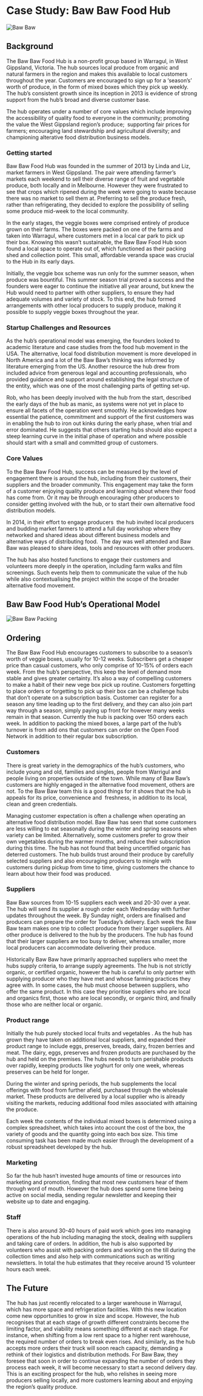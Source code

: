 # Case Study: Baw Baw Food Hub

  


![](https://openfoodnetwork.org/wp-content/uploads/2016/01/Bawww.jpg "Baw Baw")

## Background

The Baw Baw Food Hub is a non-profit group based in Warragul, in West Gippsland, Victoria. The hub sources local produce from organic and natural farmers in the region and makes this available to local customers throughout the year. Customers are encouraged to sign up for a ‘season’s’ worth of produce, in the form of mixed boxes which they pick up weekly. The hub’s consistent growth since its inception in 2013 is evidence of strong support from the hub’s broad and diverse customer base.

The hub operates under a number of core values which include improving the accessibility of quality food to everyone in the community; promoting the value the West Gippsland region’s produce;  supporting fair prices for farmers; encouraging land stewardship and agricultural diversity; and championing alterative food distribution business models.

### Getting started

Baw Baw Food Hub was founded in the summer of 2013 by Linda and Liz, market farmers in West Gippsland. The pair were attending farmer’s markets each weekend to sell their diverse range of fruit and vegetable produce, both locally and in Melbourne. However they were frustrated to see that crops which ripened during the week were going to waste because there was no market to sell them at. Preferring to sell the produce fresh,  rather than refrigerating, they decided to explore the possibility of selling some produce mid-week to the local community.

In the early stages, the veggie boxes were comprised entirely of produce grown on their farms. The boxes were packed on one of the farms and taken into Warragul, where customers met in a local car park to pick up their box. Knowing this wasn’t sustainable, the Baw Baw Food Hub soon found a local space to operate out of, which functioned as their packing shed and collection point. This small, affordable veranda space was crucial to the Hub in its early days.

Initially, the veggie box scheme was run only for the summer season, when produce was bountiful. This summer season trial proved a success and the founders were eager to continue the initiative all year around, but knew the Hub would need to partner with other suppliers, to ensure they had adequate volumes and variety of stock. To this end, the hub formed arrangements with other local producers to supply produce, making it possible to supply veggie boxes throughout the year.

### Startup Challenges and Resources

As the hub’s operational model was emerging, the founders looked to academic literature and case studies from the food hub movement in the USA. The alternative, local food distribution movement is more developed in North America and a lot of the Baw Baw’s thinking was informed by literature emerging from the US. Another resource the hub drew from included advice from generous legal and accounting professionals, who provided guidance and support around establishing the legal structure of the entity, which was one of the most challenging parts of getting set-up.

Rob, who has been deeply involved with the hub from the start, described the early days of the hub as manic, as systems were not yet in place to ensure all facets of the operation went smoothly. He acknowledges how essential the patience, commitment and support of the first customers was in enabling the hub to iron out kinks during the early phase, when trial and error dominated. He suggests that others starting hubs should also expect a steep learning curve in the initial phase of operation and where possible should start with a small and committed group of customers.

### Core Values

To the Baw Baw Food Hub, success can be measured by the level of engagement there is around the hub, including from their customers, their suppliers and the broader community. This engagement may take the form of a customer enjoying quality produce and learning about where their food has come from. Or it may be through encouraging other producers to consider getting involved with the hub, or to start their own alternative food distribution models.

In 2014, in their effort to engage producers  the hub invited local producers and budding market farmers to attend a full day workshop where they networked and shared ideas about different business models and alternative ways of distributing food.  The day was well attended and Baw Baw was pleased to share ideas, tools and resources with other producers.

The hub has also hosted functions to engage their customers and volunteers more deeply in the operation, including farm walks and film screenings. Such events help them to communicate the value of the hub while also contextualising the project within the scope of the broader alternative food movement.

## Baw Baw Food Hub’s Operational Model

![](https://openfoodnetwork.org/wp-content/uploads/2016/01/Baw-Baw-33.png "Baw Baw Packing")

## Ordering

The Baw Baw Food Hub encourages customers to subscribe to a season’s worth of veggie boxes, usually for 10-12 weeks. Subscribers get a cheaper price than casual customers, who only comprise of 10-15% of orders each week. From the hub’s perspective, this keep the level of demand more stable and gives greater certainty. It’s also a way of compelling customers to make a habit of their new vege box pick up routine. Customers forgetting to place orders or forgetting to pick up their box can be a challenge hubs that don’t operate on a subscription basis. Customer can register for a season any time leading up to the first delivery, and they can also join part way through a season, simply paying up front for however many weeks remain in that season. Currently the hub is packing over 150 orders each week. In addition to packing the mixed boxes, a large part of the hub’s turnover is from add ons that customers can order on the Open Food Network in addition to their regular box subscription.

### Customers

There is great variety in the demographics of the hub’s customers, who include young and old, families and singles, people from Warrigul and people living on properties outside of the town. While many of Baw Baw’s customers are highly engaged in the alternative food movement, others are not. To the Baw Baw team this is a good things for it shows that the hub is appeals for its price, convenience and  freshness, in addition to its local, clean and green credentials.

Managing customer expectation is often a challenge when operating an alternative food distribution model. Baw Baw has seen that some customers are less willing to eat seasonally during the winter and spring seasons when variety can be limited. Alternatively, some customers prefer to grow their own vegetables during the warmer months, and reduce their subscription during this time. The hub has not found that being uncertified organic has deterred customers. The hub builds trust around their produce by carefully selected suppliers and also encouraging producers to mingle with customers during pickup from time to time, giving customers the chance to learn about how their food was produced.

### Suppliers

Baw Baw sources from 10-15 suppliers each week and 20-30 over a year.  The hub will send its supplier a rough order each Wednesday with further updates throughout the week. By Sunday night, orders are finalised and producers can prepare the order for Tuesday’s delivery. Each week the Baw Baw team makes one trip to collect produce from their larger suppliers. All other produce is delivered to the hub by the producers. The hub has found that their larger suppliers are too busy to deliver, whereas smaller, more local producers can accommodate delivering their produce.

Historically Baw Baw have primarily approached suppliers who meet the hubs supply criteria, to arrange supply agreements. The hub is not strictly organic, or certified organic, however the hub is careful to only partner with supplying producer who they have met and whose farming practices they agree with. In some cases, the hub must choose between suppliers, who offer the same product. In this case they prioritise suppliers who are local and organics first, those who are local secondly, or organic third, and finally those who are neither local or organic.

### Product range

Initially the hub purely stocked local fruits and vegetables . As the hub has grown they have taken on additional local suppliers, and expanded their product range to include eggs, preserves, breads, dairy, frozen berries and meat. The dairy, eggs, preserves and frozen products are purchased by the hub and held on the premises. The hubs needs to turn perishable products over rapidly, keeping products like yoghurt for only one week, whereas preserves can be held for longer.

During the winter and spring periods, the hub supplements the local offerings with food from further afield, purchased through the wholesale market. These products are delivered by a local supplier who is already visiting the markets, reducing additional food miles associated with attaining the produce.

Each week the contents of the individual mixed boxes is determined using a complex spreadsheet, which takes into account the cost of the box, the variety of goods and the quantity going into each box size. This time consuming task has been made much easier through the development of a robust spreadsheet developed by the hub.

### Marketing

So far the hub hasn’t invested huge amounts of time or resources into marketing and promotion, finding that most new customers hear of them through word of mouth. However the hub does spend some time being active on social media, sending regular newsletter and keeping their website up to date and engaging.

### Staff

There is also around 30-40 hours of paid work which goes into managing operations of the hub including managing the stock, dealing with suppliers and taking care of orders. In addition, the hub is also supported by volunteers who assist with packing orders and working on the till during the collection times and also help with communications such as writing newsletters. In total the hub estimates that they receive around 15 volunteer hours each week.

## The Future

The hub has just recently relocated to a larger warehouse in Warragul, which has more space and refrigeration facilities. With this new location come new opportunities to grow in size and scope. However, the hub recognises that at each stage of growth different constraints become the limiting factor, and viability means something different at each stage. For instance, when shifting from a low rent space to a higher rent warehouse, the required number of orders to break even rises. And similarly, as the hub accepts more orders their truck will soon reach capacity, demanding a rethink of their logistics and distribution methods. For Baw Baw, they foresee that soon in order to continue expanding the number of orders they process each week, it will become necessary to start a second delivery day. This is an exciting prospect for the hub, who relishes in seeing more producers selling locally, and more customers learning about and enjoying the region’s quality produce.



